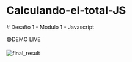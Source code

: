 ﻿# Calculando-el-total-JS
﻿# Desafío 1 - Modulo 1 - Javascript


🟢DEMO LIVE


![final_result](https://github.com/holydoritoz/Calculando-el-total-JS/assets/54608904/858de185-d9b6-4ec2-ab6c-884a58519974)
